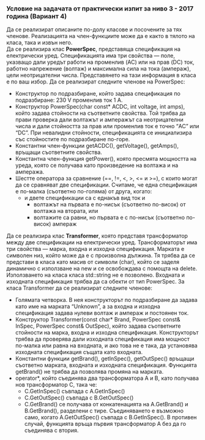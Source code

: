 ### Условие на задачата от практически изпит за ниво 3 - 2017 година (Вариант 4)
Да се реализират описаните по-долу класове и посочените за тях членове. Реализацията на член-функциите може да е както в тялото на класа, така и извън него. <br />
Да се реализира клас **PowerSpec**, представяща спецификация на електрически уред. Спецификацията има три свойства — поле, указващо дали уредът работи на променлив (AC) или на прав (DC) ток, работно напрежение (волтаж) и максимална сила на тока (ампераж), цели неотрицателни числа. Представянето на тази информация в класа е по ваш избор. Да се реализират следните членове на PowerSpec:
- Конструктор по подразбиране, който задава спецификация по подразбиране: 230 V променлив ток 1 A.
- Конструктор PowerSpec(char const* ACDC, int voltage, int amps), който задава стойности на съответните свойства. Той трябва да прави проверка дали волтажът и амперажът са неотрицателни числа и дали стойността за прав или променлив ток е точно “AC” или “DC”. При невалидни стойности, спецификацията се инициализира със стойностите по подразбиране по-горе.
- Константни член-функции getACDC(), getVoltage(), getAmps(), връщащи съответните свойства.
- Константна член-функция getPower(), която пресмята мощността на уреда, която се получава като произведение на волтажа и на ампеража.
- Шестте оператора за сравнение (==, !=, <, >, <= и >=), с които могат да се сравняват две спецификации. Считаме, че една спецификация е по-малка (съответно по-голяма) от друга, когато:
    - и двете спецификации са с еднакъв вид ток и
        - волтажът на първата е по-нисък (съответно по-висок) от волтажа на втората, или
        - волтажите са равни, но първата е с по-нисък (съответно по-висок) ампераж

Да се реализира клас **Transformer**, която представя трансформатор между две спецификации на електрически уред. Трансформаторът има три свойства — марка, входна и изходна спецификация. Марката е символен низ, който може да е с произволна дължина. Тя трябва да се представи в класа като масив от символи (char), който се заделя динамично с използване на new и се освобождава с помощта на delete. Използването на класа класа std::string не е позволено. Входната и изходната спецификация трябва да са обекти от тип PowerSpec. За класа Transformer да се реализират следните членове:
- Голямата четворка. В нея конструкторът по подразбиране да задава като име на марката “Unknown”, а за входна и изходна спецификация задава нулеви волтаж и ампераж и постоянен ток.
- Конструктор Transformer(const char* Brand, PowerSpec const& InSpec, PowerSpec const& OutSpec), който задава съответните стойности на марка, входна и изходна спецификация. Конструкторът трябва да проверява дали изходната спецификация има мощност по-малка или равна на входната, и ако това не е така, да установява изходната спецификация същата като входната.
- Константни функции getBrand(), getInSpec(), getOutSpec() връщащи съответно марката, входната и изходната спецификация. Функцията getBrand() не трябва да позволява промяна на марката.
- operator*, който съединява два трансформатора A и B, като получава нов трансформатор C, така че:
    - C.GetInSpec() съвпада с A.GetInSpec()
    - C.GetOutSpec() съвпада с B.GetOutSpec()
    - C.GetBrand() се получава от конкатенацията на A.GetBrand() и B.GetBrand(), разделени с тире. Съединяването е възможно само, когато A.GetOutSpec() съвпада с B.GetInSpec(). В противен случай, функцията връща първия трансформатор A без да го съединява с втория.
